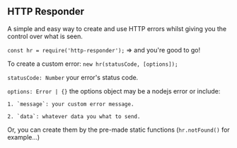  HTTP Responder
 ----

A simple and easy way to create and use HTTP errors whilst giving you the control over what is seen.

`const hr = require('http-responder');` => and you're good to go!


To create a custom error: `new hr(statusCode, [options]);`

`statusCode: Number` your error's status code.

`options: Error | {}` the options object may be a nodejs error or include:

	1. `message`: your custom error message.

	2. `data`: whatever data you what to send.



Or, you can create them by the pre-made static functions (`hr.notFound()` for example...)
